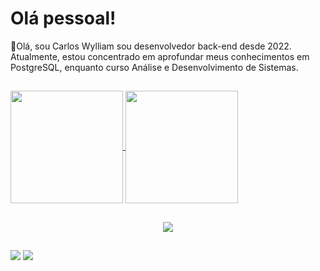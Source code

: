 # Olá pessoal!
:cowboy_hat_face:Olá, sou Carlos Wylliam sou desenvolvedor back-end desde 2022. Atualmente, estou concentrado em aprofundar meus conhecimentos em PostgreSQL, enquanto curso Análise e Desenvolvimento de Sistemas.

##

<a href="https://github.com/carlos-wylliam/github-readme-stats">
  <img height=180 align="center" src="https://github-readme-stats.vercel.app/api?username=carlos-wylliam&theme=dracula" />
</a>
<a href="https://github.com/carlos-wylliam/convoychat">
  <img height=180 align="center" src="https://github-readme-stats.vercel.app/api/top-langs?username=carlos-wylliam&layout=compact&theme=dracula&langs_count=8&card_width=320" />
</a>

 ##
<p align="center">
  <a href="https://skillicons.dev">
    <img src="https://skillicons.dev/icons?i=git,html,css,javascript,nodejs,express,postgres" />
  </a>
</p>

##
<div>
  <a href = "mailto:carloswylliam023@gmail.com"><img src="https://img.shields.io/badge/-Gmail-%23333?style=for-the-badge&logo=gmail&logoColor=white" target="_blank"></a>
  <a href="https://www.linkedin.com/in/carlos-wylliam-390305231/" target="_blank"><img src="https://img.shields.io/badge/-LinkedIn-%230077B5?style=for-the-badge&logo=linkedin&logoColor=white" target="_blank"></a> 
</div>
<div align="center">
</div>

